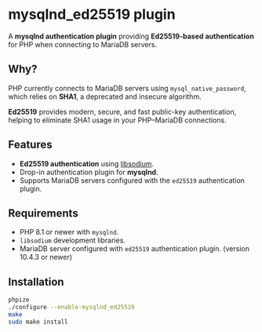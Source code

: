 # mysqlnd_ed25519 plugin

A **mysqlnd authentication plugin** providing **Ed25519-based authentication** for PHP when connecting to MariaDB servers.

## Why?

PHP currently connects to MariaDB servers using `mysql_native_password`, which relies on **SHA1**, a deprecated and insecure algorithm.

**Ed25519** provides modern, secure, and fast public-key authentication, helping to eliminate SHA1 usage in your PHP–MariaDB connections.

## Features

- **Ed25519 authentication** using [libsodium](https://libsodium.org/).
- Drop-in authentication plugin for **mysqlnd**.
- Supports MariaDB servers configured with the `ed25519` authentication plugin.

## Requirements

- PHP 8.1 or newer with `mysqlnd`.
- `libsodium` development libraries.
- MariaDB server configured with `ed25519` authentication plugin. (version 10.4.3 or newer)

## Installation

```bash
phpize
./configure --enable-mysqlnd_ed25519
make
sudo make install

